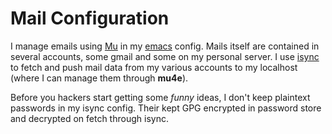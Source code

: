 # Mail Configuration

I manage emails using [Mu](https://www.emacswiki.org/emacs/mu4e) in my [emacs][emacs]
config. Mails itself are contained in several accounts, some gmail and some on my
personal server. I use [isync](https://wiki.archlinux.org/title/isync) to fetch and
push mail data from my various accounts to my localhost (where I can manage them
through **mu4e**).

[emacs]: ../editors/emacs

Before you hackers start getting some *funny* ideas, I don't keep plaintext passwords
in my isync config. Their kept GPG encrypted in password store and decrypted on fetch
through isync.
